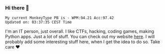 ### Hi there 👋
<!-- PB START -->
```
My current MonkeyType PB is - WPM:94.21 Acc:97.42
Updated on: 03:37:35 CEST Time
```
<!-- PB END -->
I'm an IT person, just overall. I like CTFs, hacking, coding games, making Python apps. Just a lot of stuff.
You can check out my website [here](https://skill3472.github.io/).
I will probably add some interesting stuff here, when I get the idea to do so. Take care ❤️
